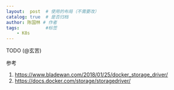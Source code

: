 ```yaml
---
layout:  post  # 使用的布局（不需要改）
catalog: true  # 是否归档
author: 陈国林 # 作者
tags:          #标签
    - K8s
---
```


TODO (@玄苦)

参考  
1. https://www.bladewan.com/2018/01/25/docker_storage_driver/
2. https://docs.docker.com/storage/storagedriver/
